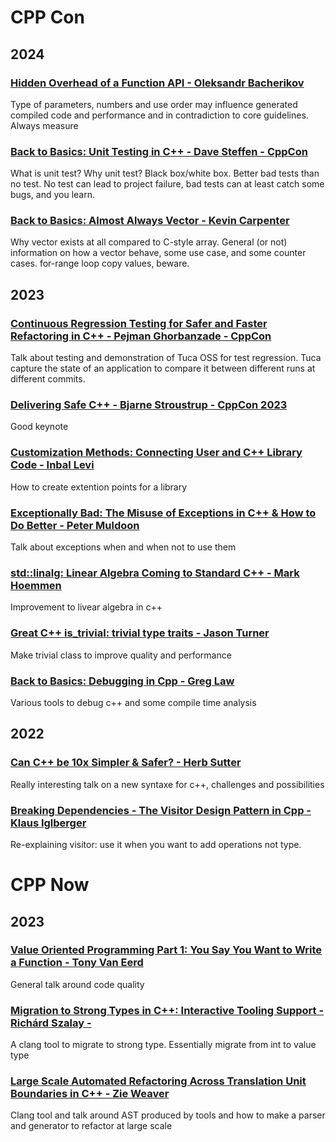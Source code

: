 # CPP Con
## 2024

### [Hidden Overhead of a Function API - Oleksandr Bacherikov](https://www.youtube.com/watch?v=PCP3ckEqYK8&list=PLHTh1InhhwT6U7t1yP2K8AtTEKmcM3XU_&index=16)
Type of parameters, numbers and use order may influence generated compiled code and performance and in contradiction to core guidelines. Always measure

### [Back to Basics: Unit Testing in C++ - Dave Steffen - CppCon](https://www.youtube.com/watch?v=MwoAM3sznS0&list=PLHTh1InhhwT6U7t1yP2K8AtTEKmcM3XU_&index=7)
What is unit test? Why unit test? Black box/white box. Better bad tests than no test. No test can lead to project failure, bad tests can at least catch some bugs, and you learn.

### [Back to Basics: Almost Always Vector - Kevin Carpenter](https://www.youtube.com/watch?v=VRGRTvfOxb4)
Why vector exists at all compared to C-style array. General (or not) information on how a vector behave, some use case, and some counter cases.
for-range loop copy values, beware.
## 2023
###  [Continuous Regression Testing for Safer and Faster Refactoring in C++ - Pejman Ghorbanzade - CppCon](https://www.youtube.com/watch?v=c8Z3iSL9vYs&list=PLHTh1InhhwT7gQEuYznhhvAYTel0qzl72&index=21)
Talk about testing and demonstration of Tuca OSS for test regression. Tuca capture the state of an application to compare it between different runs at different commits.

### [Delivering Safe C++ - Bjarne Stroustrup - CppCon 2023](https://www.youtube.com/watch?v=I8UvQKvOSSw&list=PLHTh1InhhwT7gQEuYznhhvAYTel0qzl72&index=6&pp=iAQB)
Good keynote

### [Customization Methods: Connecting User and C++ Library Code - Inbal Levi](https://www.youtube.com/watch?v=mdh9GLWXWyY&list=PLHTh1InhhwT7gQEuYznhhvAYTel0qzl72&index=14)
How to create extention points for a library

### [Exceptionally Bad: The Misuse of Exceptions in C++ & How to Do Better - Peter Muldoon](https://www.youtube.com/watch?v=Oy-VTqz1_58&list=PLHTh1InhhwT7gQEuYznhhvAYTel0qzl72&index=27&pp=iAQB)
Talk about exceptions when and when not to use them

### [std::linalg: Linear Algebra Coming to Standard C++ - Mark Hoemmen](https://www.youtube.com/watch?v=-UXHMlAMXNk&list=PLHTh1InhhwT7gQEuYznhhvAYTel0qzl72&index=37)
Improvement to livear algebra in c++

### [Great C++ is_trivial: trivial type traits - Jason Turner](https://www.youtube.com/watch?v=bpF1LKQBgBQ&list=PLHTh1InhhwT7gQEuYznhhvAYTel0qzl72&index=109&pp=iAQB)
Make trivial class to improve quality and performance

### [Back to Basics: Debugging in Cpp - Greg Law](https://www.youtube.com/watch?v=qgszy9GquRs&list=PLHTh1InhhwT7gQEuYznhhvAYTel0qzl72&index=12)
Various tools to debug c++ and some compile time analysis

## 2022
### [Can C++ be 10x Simpler & Safer? - Herb Sutter](https://www.youtube.com/watch?v=ELeZAKCN4tY&list=PLHTh1InhhwT6c2JNtUiJkaH8YRqzhU7Ag&index=2&t=4840s)
Really interesting talk on a new syntaxe for c++, challenges and possibilities
### [Breaking Dependencies - The Visitor Design Pattern in Cpp - Klaus Iglberger](https://www.youtube.com/watch?v=PEcy1vYHb8A&list=PLHTh1InhhwT6c2JNtUiJkaH8YRqzhU7Ag&index=14)
Re-explaining visitor: use it when you want to add operations not type.

# CPP Now
## 2023
### [Value Oriented Programming Part 1: You Say You Want to Write a Function - Tony Van Eerd](https://www.youtube.com/watch?v=b4p_tcLYDV0&list=PL_AKIMJc4roUIwMsWnA9WPFJdCRfNUWHP&index=46)
General talk around code quality
### [Migration to Strong Types in C++: Interactive Tooling Support - Richárd Szalay -](https://www.youtube.com/watch?v=rcXf1VCA1Uc&list=PL_AKIMJc4roUIwMsWnA9WPFJdCRfNUWHP&index=20)
A clang tool to migrate to strong type. Essentially migrate from int to value type
### [Large Scale Automated Refactoring Across Translation Unit Boundaries in C++ - Zie Weaver](https://www.youtube.com/watch?v=1EMmgOKBWlI&list=PL_AKIMJc4roUIwMsWnA9WPFJdCRfNUWHP&index=15)
Clang tool and talk around AST produced by tools and how to make a parser and generator to refactor at large scale